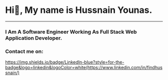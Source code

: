 # Hi👋, My name is Hussnain Younas.
___
### I Am A Software Engineer Working As Full Stack Web Application Developer.
### Contact me on:
https://img.shields.io/badge/LinkedIn-blue?style=for-the-badge&logo=linkedin&logoColor=white(https://www.linkedin.com/in/findhussnain/)
